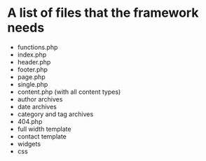 # A list of files that the framework needs

* functions.php
* index.php
* header.php
* footer.php
* page.php
* single.php
* content.php (with all content types)
* author archives
* date archives
* category and tag archives
* 404.php
* full width template
* contact template
* widgets
* css

